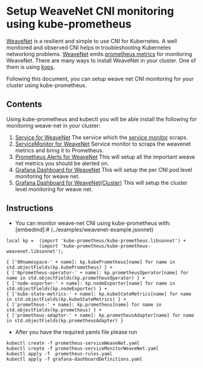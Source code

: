 # Setup WeaveNet CNI monitoring using kube-prometheus
[WeaveNet](https://kubernetes.io/docs/concepts/cluster-administration/networking/#weave-net-from-weaveworks) is a resilient and simple to use CNI for Kubernetes. A well monitored and observed CNI helps in troubleshooting Kubernetes networking problems. [WeaveNet](https://www.weave.works/docs/net/latest/concepts/how-it-works/) emits [prometheus metrics](https://www.weave.works/docs/net/latest/tasks/manage/metrics/) for monitoring WeaveNet. There are many ways to install WeaveNet in your cluster. One of them is using [kops](https://github.com/kubernetes/kops/blob/master/docs/networking.md).

Following this document, you can setup weave net CNI monitoring for your cluster using kube-prometheus.

## Contents
Using kube-prometheus and kubectl you will be able install the following for monitoring weave-net in your cluster:

1. [Service for WeaveNet](https://gist.github.com/alok87/379c6234b582f555c141f6fddea9fbce) The service which the [service monitor](https://coreos.com/operators/prometheus/docs/latest/user-guides/cluster-monitoring.html) scraps.
2. [ServiceMonitor for WeaveNet](https://gist.github.com/alok87/e46a7f9a79ef6d1da6964a035be2cfb9) Service monitor to scraps the weavenet metrics and bring it to Prometheus.
3. [Prometheus Alerts for WeaveNet](https://stackoverflow.com/a/60447864) This will setup all the important weave net metrics you should be alerted on.
4. [Grafana Dashboard for WeaveNet](https://grafana.com/grafana/dashboards/11789) This will setup the per CNI pod level monitoring for weave net.
5. [Grafana Dashboard for WeaveNet(Cluster)](https://grafana.com/grafana/dashboards/11789) This will setup the cluster level monitoring for weave net.

## Instructions
- You can monitor weave-net CNI using kube-prometheus with:
[embedmd]:# (../examples/weavenet-example.jsonnet)
```jsonnet
local kp =  (import 'kube-prometheus/kube-prometheus.libsonnet') +
            (import 'kube-prometheus/kube-prometheus-weavenet.libsonnet');

{ ['00namespace-' + name]: kp.kubePrometheus[name] for name in std.objectFields(kp.kubePrometheus) } +
{ ['0prometheus-operator-' + name]: kp.prometheusOperator[name] for name in std.objectFields(kp.prometheusOperator) } +
{ ['node-exporter-' + name]: kp.nodeExporter[name] for name in std.objectFields(kp.nodeExporter) } +
{ ['kube-state-metrics-' + name]: kp.kubeStateMetrics[name] for name in std.objectFields(kp.kubeStateMetrics) } +
{ ['prometheus-' + name]: kp.prometheus[name] for name in std.objectFields(kp.prometheus) } +
{ ['prometheus-adapter-' + name]: kp.prometheusAdapter[name] for name in std.objectFields(kp.prometheusAdapter) }
```

- After you have the required yamls file please run
```
kubectl create -f prometheus-serviceWeaveNet.yaml
kubectl create -f prometheus-serviceMonitorWeaveNet.yaml
kubectl apply -f  prometheus-rules.yaml
kubectl apply -f grafana-dashboardDefinitions.yaml
```
